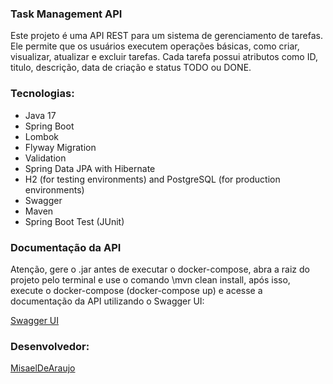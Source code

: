 ### Task Management API

Este projeto é uma API REST para um sistema de gerenciamento de tarefas. Ele permite que os usuários executem operações básicas, como criar, visualizar, atualizar e excluir tarefas. Cada tarefa possui atributos como ID, titulo, descrição, data de criação e status TODO ou DONE.

### Tecnologias:

- Java 17
- Spring Boot
- Lombok
- Flyway Migration
- Validation
- Spring Data JPA with Hibernate
- H2 (for testing environments) and PostgreSQL (for production environments)
- Swagger
- Maven
- Spring Boot Test (JUnit)

### Documentação da API
Atenção, gere o .jar antes de executar o docker-compose, abra a raiz do projeto pelo terminal e use o comando \mvn clean install, após isso, execute o docker-compose (docker-compose up) e acesse a documentação da API utilizando o Swagger UI:

[Swagger UI](http://localhost:8080/swagger-ui/index.html)

### Desenvolvedor:
[MisaelDeAraujo](https://github.com/MisaelDeAraujo)
